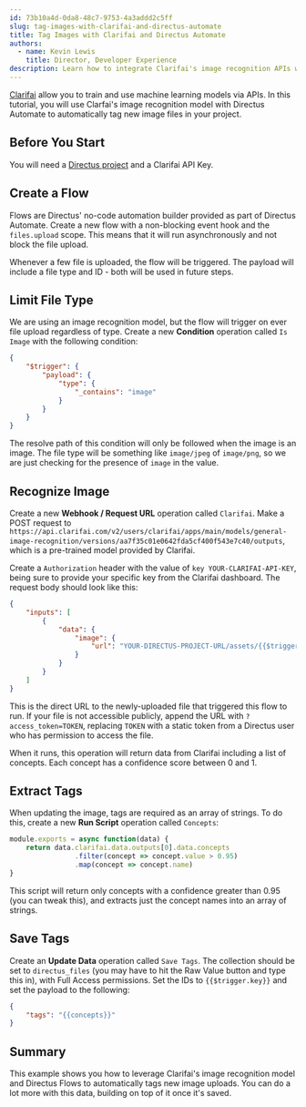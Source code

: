 ```yaml
---
id: 73b10a4d-0da8-48c7-9753-4a3addd2c5ff
slug: tag-images-with-clarifai-and-directus-automate
title: Tag Images with Clarifai and Directus Automate
authors:
  - name: Kevin Lewis
    title: Director, Developer Experience
description: Learn how to integrate Clarifai's image recognition APIs with Directus Automate.
---
```

[Clarifai](https://clarifai.com) allow you to train and use machine learning models via APIs. In this tutorial, you will use Clarfai's image recognition model with Directus Automate to automatically tag new image files in your project.

## Before You Start

You will need a [Directus project](/getting-started/quickstart) and a Clarifai API Key.

## Create a Flow

Flows are Directus' no-code automation builder provided as part of Directus Automate. Create a new flow with a non-blocking event hook and the `files.upload` scope. This means that it will run asynchronously and not block the file upload.

Whenever a few file is uploaded, the flow will be triggered. The payload will include a file type and ID - both will be used in future steps.

## Limit File Type

We are using an image recognition model, but the flow will trigger on ever file upload regardless of type. Create a new **Condition** operation called `Is Image` with the following condition:

```json
{
	"$trigger": {
    	"payload": {
        	"type": {
            	"_contains": "image"
            }
        }
    }
}
```

The resolve path of this condition will only be followed when the image is an image. The file type will be something like `image/jpeg` of `image/png`, so we are just checking for the presence of `image` in the value.

## Recognize Image

Create a new **Webhook / Request URL** operation called `Clarifai`. Make a POST request to `https://api.clarifai.com/v2/users/clarifai/apps/main/models/general-image-recognition/versions/aa7f35c01e0642fda5cf400f543e7c40/outputs`, which is a pre-trained model provided by Clarifai.

Create a `Authorization` header with the value of `key YOUR-CLARIFAI-API-KEY`, being sure to provide your specific key from the Clarifai dashboard. The request body should look like this:

```json
{
	"inputs": [
    	{
        	"data": {
            	"image": {
                	"url": "YOUR-DIRECTUS-PROJECT-URL/assets/{{$trigger.key}}"
                }
            }
        }
    ]
}
```

This is the direct URL to the newly-uploaded file that triggered this flow to run. If your file is not accessible publicly, append the URL with `?access_token=TOKEN`, replacing `TOKEN` with a static token from a Directus user who has permission to access the file.

When it runs, this operation will return data from Clarifai including a list of concepts. Each concept has a confidence score between 0 and 1.

## Extract Tags

When updating the image, tags are required as an array of strings. To do this, create a new **Run Script** operation called `Concepts`:

```js
module.exports = async function(data) {
	return data.clarifai.data.outputs[0].data.concepts
    			.filter(concept => concept.value > 0.95)
                .map(concept => concept.name)
}
```

This script will return only concepts with a confidence greater than 0.95 (you can tweak this), and extracts just the concept names into an array of strings.

## Save Tags

Create an **Update Data** operation called `Save Tags`. The collection should be set to `directus_files` (you may have to hit the Raw Value button and type this in), with Full Access permissions.  Set the IDs to `{{$trigger.key}}` and set the payload to the following:

```json
{
	"tags": "{{concepts}}"
}
```

## Summary

This example shows you how to leverage Clarifai's image recognition model and Directus Flows to
automatically tags new image uploads. You can do a lot more with this data, building on top of it once it's saved.

